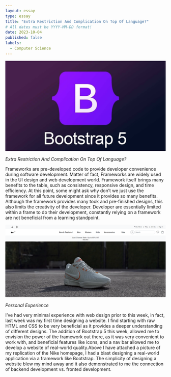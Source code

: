 ```yaml
---
layout: essay
type: essay
title: "Extra Restriction And Complication On Top Of Language?"
# All dates must be YYYY-MM-DD format!
date: 2023-10-04
published: false
labels:
  - Computer Science
---
```


<img width="600px" class="img-thumbnail" src="../img/bootstrap 5 logo.jpg">

*Extra Restriction And Complication On Top Of Language?* 

Frameworks are pre-developed code to provide developer convenience during software development. Matter of fact, Frameworks are widely used in the UI design and web development world. Framework itself brings many benefits to the table, such as consistency, responsive design, and time efficiency. At this point, some might ask why don’t we just use the framework for all future development since it provides so many benefits. Although the framework provides many took and pre-finished designs, this also limits the creativity of the developer. Developer are essentially limited within a frame to do their development, constantly relying on a framework are not beneficial from a learning standpoint. 

<img width="600px" class="img-thumbnail" src="../img/nike homepage.png">

*Personal Experience*

I’ve had very minimal experience with web design prior to this week, in fact, last week was my first time designing a website. I find starting with raw HTML and CSS to be very beneficial as it provides a deeper understanding of different designs. The addition of  Bootstrap 5 this week, allowed me to envision the power of the framework out there, as it was very convenient to work with, and beneficial features like icons, and a nav bar allowed me to develop a website of real-world quality.Above I have attached a picture of my replication of the Nike homepage, I had a blast designing a real-world application via a framework like Bootstrap. The simplicity of designing a website blew my mind away and it also demonstrated to me the connection of backend development vs. fronted development. 

